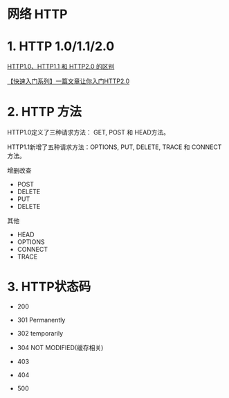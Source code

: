 # 网络 HTTP

# 1. HTTP 1.0/1.1/2.0 
[HTTP1.0、HTTP1.1 和 HTTP2.0 的区别](https://mp.weixin.qq.com/s/GICbiyJpINrHZ41u_4zT-A?)

[【快速入门系列】一篇文章让你入门HTTP2.0](https://segmentfault.com/a/1190000016656529)

# 2. HTTP 方法

HTTP1.0定义了三种请求方法： GET, POST 和 HEAD方法。

HTTP1.1新增了五种请求方法：OPTIONS, PUT, DELETE, TRACE 和 CONNECT 方法。

增删改查
- POST
- DELETE
- PUT
- DELETE

其他
- HEAD
- OPTIONS
- CONNECT
- TRACE

# 3. HTTP状态码
- 200
- 301 Permanently
- 302 temporarily
- 304 NOT MODIFIED(缓存相关)

- 403
- 404

- 500